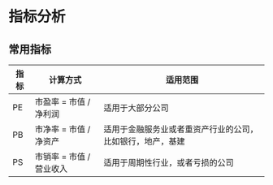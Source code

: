 # 指标分析

## 常用指标

| 指标 | 计算方式 | 适用范围 |
| --- | --- | --- |
| PE | 市盈率 = 市值 / 净利润 | 适用于大部分公司 |
| PB | 市净率 = 市值 / 净资产 | 适用于金融服务业或者重资产行业的公司，比如银行，地产，基建 |
| PS | 市销率 = 市值 / 营业收入 | 适用于周期性行业，或者亏损的公司 |

